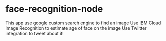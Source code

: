 # face-recognition-node
This app use google custom search engine to find an image
Use IBM Cloud Image Recognition to estimate age of face on the image
Use Twiitter integration to tweet about it!

